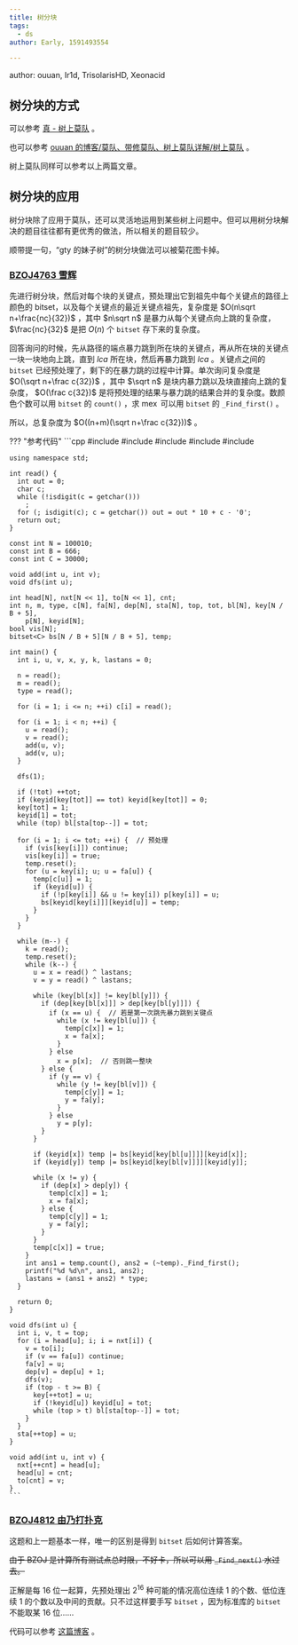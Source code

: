 ```yaml
---
title: 树分块
tags:
  - ds
author: Early, 1591493554

---
```


author: ouuan, Ir1d, TrisolarisHD, Xeonacid

## 树分块的方式

可以参考 [真 - 树上莫队](../misc/mo-algo.md#_14) 。

也可以参考 [ouuan 的博客/莫队、带修莫队、树上莫队详解/树上莫队](https://ouuan.github.io/莫队、带修莫队、树上莫队详解/#树上莫队) 。

树上莫队同样可以参考以上两篇文章。

## 树分块的应用

树分块除了应用于莫队，还可以灵活地运用到某些树上问题中。但可以用树分块解决的题目往往都有更优秀的做法，所以相关的题目较少。

顺带提一句，“gty 的妹子树”的树分块做法可以被菊花图卡掉。

###  [BZOJ4763 雪辉](https://www.luogu.com.cn/problem/P3603) 

先进行树分块，然后对每个块的关键点，预处理出它到祖先中每个关键点的路径上颜色的 bitset，以及每个关键点的最近关键点祖先，复杂度是 $O(n\sqrt n+\frac{nc}{32})$ ，其中 $n\sqrt n$ 是暴力从每个关键点向上跳的复杂度， $\frac{nc}{32}$ 是把 $O(n)$ 个 `bitset` 存下来的复杂度。

回答询问的时候，先从路径的端点暴力跳到所在块的关键点，再从所在块的关键点一块一块地向上跳，直到 $lca$ 所在块，然后再暴力跳到 $lca$ 。关键点之间的 `bitset` 已经预处理了，剩下的在暴力跳的过程中计算。单次询问复杂度是 $O(\sqrt n+\frac c{32})$ ，其中 $\sqrt n$ 是块内暴力跳以及块直接向上跳的复杂度， $O(\frac c{32})$ 是将预处理的结果与暴力跳的结果合并的复杂度。数颜色个数可以用 `bitset` 的 `count()` ，求 $\operatorname{mex}$ 可以用 `bitset` 的 `_Find_first()` 。

所以，总复杂度为 $O((n+m)(\sqrt n+\frac c{32}))$ 。

??? "参考代码"
    ```cpp
    #include <algorithm>
    #include <bitset>
    #include <cctype>
    #include <cstdio>
    #include <iostream>
    
    using namespace std;
    
    int read() {
      int out = 0;
      char c;
      while (!isdigit(c = getchar()))
        ;
      for (; isdigit(c); c = getchar()) out = out * 10 + c - '0';
      return out;
    }
    
    const int N = 100010;
    const int B = 666;
    const int C = 30000;
    
    void add(int u, int v);
    void dfs(int u);
    
    int head[N], nxt[N << 1], to[N << 1], cnt;
    int n, m, type, c[N], fa[N], dep[N], sta[N], top, tot, bl[N], key[N / B + 5],
        p[N], keyid[N];
    bool vis[N];
    bitset<C> bs[N / B + 5][N / B + 5], temp;
    
    int main() {
      int i, u, v, x, y, k, lastans = 0;
    
      n = read();
      m = read();
      type = read();
    
      for (i = 1; i <= n; ++i) c[i] = read();
    
      for (i = 1; i < n; ++i) {
        u = read();
        v = read();
        add(u, v);
        add(v, u);
      }
    
      dfs(1);
    
      if (!tot) ++tot;
      if (keyid[key[tot]] == tot) keyid[key[tot]] = 0;
      key[tot] = 1;
      keyid[1] = tot;
      while (top) bl[sta[top--]] = tot;
    
      for (i = 1; i <= tot; ++i) {  // 预处理
        if (vis[key[i]]) continue;
        vis[key[i]] = true;
        temp.reset();
        for (u = key[i]; u; u = fa[u]) {
          temp[c[u]] = 1;
          if (keyid[u]) {
            if (!p[key[i]] && u != key[i]) p[key[i]] = u;
            bs[keyid[key[i]]][keyid[u]] = temp;
          }
        }
      }
    
      while (m--) {
        k = read();
        temp.reset();
        while (k--) {
          u = x = read() ^ lastans;
          v = y = read() ^ lastans;
    
          while (key[bl[x]] != key[bl[y]]) {
            if (dep[key[bl[x]]] > dep[key[bl[y]]]) {
              if (x == u) {  // 若是第一次跳先暴力跳到关键点
                while (x != key[bl[u]]) {
                  temp[c[x]] = 1;
                  x = fa[x];
                }
              } else
                x = p[x];  // 否则跳一整块
            } else {
              if (y == v) {
                while (y != key[bl[v]]) {
                  temp[c[y]] = 1;
                  y = fa[y];
                }
              } else
                y = p[y];
            }
          }
    
          if (keyid[x]) temp |= bs[keyid[key[bl[u]]]][keyid[x]];
          if (keyid[y]) temp |= bs[keyid[key[bl[v]]]][keyid[y]];
    
          while (x != y) {
            if (dep[x] > dep[y]) {
              temp[c[x]] = 1;
              x = fa[x];
            } else {
              temp[c[y]] = 1;
              y = fa[y];
            }
          }
          temp[c[x]] = true;
        }
        int ans1 = temp.count(), ans2 = (~temp)._Find_first();
        printf("%d %d\n", ans1, ans2);
        lastans = (ans1 + ans2) * type;
      }
    
      return 0;
    }
    
    void dfs(int u) {
      int i, v, t = top;
      for (i = head[u]; i; i = nxt[i]) {
        v = to[i];
        if (v == fa[u]) continue;
        fa[v] = u;
        dep[v] = dep[u] + 1;
        dfs(v);
        if (top - t >= B) {
          key[++tot] = u;
          if (!keyid[u]) keyid[u] = tot;
          while (top > t) bl[sta[top--]] = tot;
        }
      }
      sta[++top] = u;
    }
    
    void add(int u, int v) {
      nxt[++cnt] = head[u];
      head[u] = cnt;
      to[cnt] = v;
    }
    ```

###  [BZOJ4812 由乃打扑克](https://www.lydsy.com/JudgeOnline/problem.php?id=4812) 

这题和上一题基本一样，唯一的区别是得到 `bitset` 后如何计算答案。

~~由于 BZOJ 是计算所有测试点总时限，不好卡，所以可以用 `_Find_next()` 水过去。~~

正解是每 $16$ 位一起算，先预处理出 $2^{16}$ 种可能的情况高位连续 $1$ 的个数、低位连续 $1$ 的个数以及中间的贡献。只不过这样要手写 `bitset` ，因为标准库的 `bitset` 不能取某 $16$ 位……

代码可以参考 [这篇博客](https://www.cnblogs.com/FallDream/p/bzoj4763.html) 。
